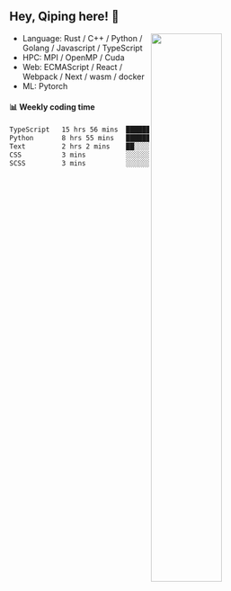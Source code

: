 

## Hey, Qiping here! :wave:

[<img align="right" width="50%" src="https://github-readme-stats.vercel.app/api?username=ppppqp&theme=dark&show_icons=true">](https://metrics.lecoq.io/ppppqp?template=classic)



-   Language: Rust / C++ / Python / Golang / Javascript / TypeScript
-   HPC: MPI / OpenMP / Cuda
-   Web: ECMAScript / React / Webpack / Next / wasm / docker
-   ML: Pytorch



#### :bar_chart: Weekly coding time

<!--START_SECTION:waka-->

```txt
TypeScript   15 hrs 56 mins  ██████████████▓░░░░░░░░░░   58.93 %
Python       8 hrs 55 mins   ████████▒░░░░░░░░░░░░░░░░   32.99 %
Text         2 hrs 2 mins    ██░░░░░░░░░░░░░░░░░░░░░░░   07.56 %
CSS          3 mins          ░░░░░░░░░░░░░░░░░░░░░░░░░   00.19 %
SCSS         3 mins          ░░░░░░░░░░░░░░░░░░░░░░░░░   00.19 %
```

<!--END_SECTION:waka-->
